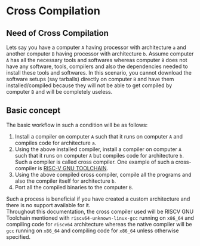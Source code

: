 # Cross Compilation

## Need of Cross Compilation

Lets say you have a computer `A` having processor with architecture `a` and another computer `B` having processor with architecture `b`. Assume computer `A` has all the necessary tools and softwares whereas computer `B` does not have any software, tools, compilers and also the dependencies needed to install these tools and softwares. In this scenario, you cannot download the software setups (say tarballs) directly on computer `B` and have them installed/compiled because they will not be able to get compiled by computer `B` and will be completely useless.

## Basic concept

The basic workflow in such a condition will be as follows:  

1. Install a compiler on computer `A` such that it runs on computer `A` and compiles code for architecture `a`.  
2. Using the above installed compiler, install a compiler on computer `A` such that it runs on computer `A` but compiles code for architecture `b`. Such a compiler is called cross compiler. One example of such a cross-compiler is [RISC-V GNU TOOLCHAIN](https://github.com/riscv-collab/riscv-gnu-toolchain).  
3. Using the above compiled cross compiler, compile all the programs and also the compiler itself for architecture `b`.
4. Port all the compiled binaries to the computer `B`.

Such a process is beneficial if you have created a custom architecture and there is no support available for it.  
Throughout this documentation, the cross compiler used will be RISCV GNU Toolchain mentioned with `riscv64-unknown-linux-gcc` running on `x86_64` and compiling code for `riscv64` architecture whereas the native compiler will be `gcc` running on `x86_64` and compiling code for `x86_64` unless otherwise specified.  
